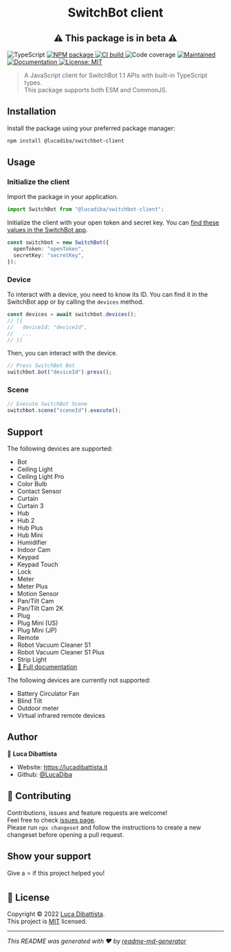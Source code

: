 <h1 align="center">SwitchBot client</h1>
<h2 align="center">⚠️ This package is in beta ⚠️</h2>
<p>
  <img alt="TypeScript" src="https://img.shields.io/badge/TypeScript-007ACC?logo=typescript&logoColor=white" />
  <a href="https://www.npmjs.com/package/@lucadiba/switchbot-client">
    <img alt="NPM package" src="https://img.shields.io/npm/v/@lucadiba/switchbot-client?color=blue" />
  </a>
  <a href="https://github.com/LucaDiba/switchbot-client/actions/workflows/ci.yml">
    <img alt="CI build" src="https://github.com/LucaDiba/switchbot-client/actions/workflows/ci.yml/badge.svg" />
  </a>
  <img alt="Code coverage" src="https://codecov.io/gh/LucaDiba/switchbot-client/branch/main/graph/badge.svg?token=RvIg6LPcvm" />
  <a href="https://github.com/LucaDiba/switchbot-client/graphs/commit-activity">
    <img alt="Maintained" src="https://img.shields.io/badge/maintained-yes-brightgreen.svg" />
  </a>
  <a href="https://lucadiba.github.io/switchbot-client/modules/SwitchBot.html">
    <img alt="Documentation" src="https://img.shields.io/badge/documentation-yes-brightgreen.svg" />
  </a>
  <a href="https://github.com/LucaDiba/switchbot-client/blob/main/LICENSE">
    <img alt="License: MIT" src="https://img.shields.io/github/license/LucaDiba/switchbot-client" />
  </a>
</p>

> A JavaScript client for SwitchBot 1.1 APIs with built-in TypeScript types.<br />
> This package supports both ESM and CommonJS.

## Installation

Install the package using your preferred package manager:

```sh
npm install @lucadiba/switchbot-client
```

## Usage

### Initialize the client

Import the package in your application.

```typescript
import SwitchBot from "@lucadiba/switchbot-client";
```

Initialize the client with your open token and secret key. You can [find these values in the SwitchBot app](https://support.switch-bot.com/hc/en-us/articles/12822710195351-How-to-obtain-a-Token).

```typescript
const switchbot = new SwitchBot({
  openToken: "openToken",
  secretKey: "secretKey",
});
```

### Device

To interact with a device, you need to know its ID. You can find it in the SwitchBot app or by calling the `devices` method.

```typescript
const devices = await switchbot.devices();
// [{
//   deviceId: "deviceId",
//   ...
// }]
```

Then, you can interact with the device.

```typescript
// Press SwitchBot Bot
switchbot.bot("deviceId").press();
```

### Scene

```typescript
// Execute SwitchBot Scene
switchbot.scene("sceneId").execute();
```

## Support

The following devices are supported:

- Bot
- Ceiling Light
- Ceiling Light Pro
- Color Bulb
- Contact Sensor
- Curtain
- Curtain 3
- Hub
- Hub 2
- Hub Plus
- Hub Mini
- Humidifier
- Indoor Cam
- Keypad
- Keypad Touch
- Lock
- Meter
- Meter Plus
- Motion Sensor
- Pan/Tilt Cam
- Pan/Tilt Cam 2K
- Plug
- Plug Mini (US)
- Plug Mini (JP)
- Remote
- Robot Vacuum Cleaner S1
- Robot Vacuum Cleaner S1 Plus
- Strip Light
- [📘 Full documentation](https://lucadiba.github.io/switchbot-client/modules/SwitchBot.html)

The following devices are currently not supported:

- Battery Circulator Fan
- Blind Tilt
- Outdoor meter
- Virtual infrared remote devices

## Author

👤 **Luca Dibattista**

- Website: https://lucadibattista.it
- Github: [@LucaDiba](https://github.com/LucaDiba)

## 🤝 Contributing

Contributions, issues and feature requests are welcome!<br />
Feel free to check [issues page](https://github.com/LucaDiba/switchbot-client/issues).<br />
Please run `npx changeset` and follow the instructions to create a new changeset before opening a pull request.

## Show your support

Give a ⭐️ if this project helped you!

## 📝 License

Copyright © 2022 [Luca Dibattista](https://github.com/LucaDiba).<br />
This project is [MIT](https://github.com/LucaDiba/switchbot-client/blob/main/LICENSE) licensed.

---

_This README was generated with ❤️ by [readme-md-generator](https://github.com/kefranabg/readme-md-generator)_
